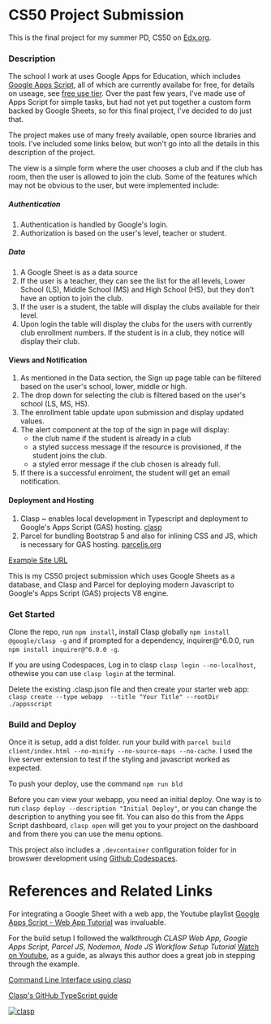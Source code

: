 # CS50 Project Submission

This is the final project for my summer PD, CS50 on [Edx.org](https://courses.edx.org/courses/course-v1:HarvardX+CS50+X/course/).  

### Description

The school I work at uses Google Apps for Education, which includes [Google Apps Script](https://developers.google.com/apps-script), all of which are currently availabe for free, for details on useage, see [free use tier](https://developers.google.com/apps-script/guides/services/quotas).  Over the past few years, I've made use of Apps Script for simple tasks, but had not yet put together a custom form backed by Google Sheets, so for this final project, I've decided to do just that.

The project makes use of many freely available, open source libraries and tools. I've included some links below, but won't go into all the details in this description of the project.

The view is a simple form where the user chooses a club and if the club has room, then the user is allowed to join the club.  Some of the features which may not be obvious to the user, but were implemented include:

##### Authentication

1. Authentication is handled by Google's login.
2. Authorization is based on the user's level, teacher or student. 

##### Data

1. A Google Sheet is as a data source
2. If the user is a teacher, they can see the list for the all levels, Lower School (LS), Middle School (MS) and High School (HS), but they don't have an option to join the club.
3. If the user is a student, the table will display the clubs available for their level.
4. Upon login the table will display the clubs for the users with currently club enrollment numbers. If the student is in a club, they notice will display their club.

#### Views and Notification

1. As mentioned in the Data section, the Sign up page table can be filtered based on the user's school, lower, middle or high.
2. The drop down for selecting the club is filtered based on the user's school (LS, MS, HS).
3. The enrollment table update upon submission and display updated values.
4. The alert component at the top of the sign in page will display:
    * the club name if the student is already in a club
    * a styled success message if the resource is provisioned, if the student joins the club.
    * a styled error message if the club chosen is already full.
5. If there is a successful enrolment, the student will get an email notification.

#### Deployment and Hosting
1. Clasp ~ enables local development in Typescript and deployment to  Google's Apps Script (GAS) hosting. [clasp](https://github.com/google/clasp)
2. Parcel for bundling Bootstrap 5 and also for inlining CSS and JS, which is necessary for GAS hosting. [parceljs.org](https://parceljs.org/)

[Example Site URL](https://script.google.com/a/macros/dishs.tp.edu.tw/s/AKfycbx26XCqju00NoeCmM4PgLhlsLd-Ft0J1Jy202AvESlQoU3ryPM/exec)

This is my CS50 project submission which uses Google Sheets as a database, and Clasp and Parcel for deploying modern Javascript to Google's Apps Script (GAS) projects V8 engine. 

### Get Started

Clone the repo, run `npm install`, install Clasp globally `npm install @google/clasp -g` and if prompted for a dependency, inquirer@^6.0.0,  run `npm install inquirer@^6.0.0 -g`. 

If you are using Codespaces, Log in to clasp `clasp login --no-localhost`, othewise you can use `clasp login` at the terminal.

Delete the existing .clasp.json file and then create your starter web app: `clasp create --type webapp  --title "Your Title" --rootDir ./appsscript`

### Build and Deploy

Once it is setup, add a dist folder. run your build with `parcel build client/index.html --no-minify --no-source-maps --no-cache`.  I used the live server extension to test if the styling and javascript worked as expected. 

To push your deploy, use the command `npm run bld`

Before you can view your webapp, you need an  initial deploy. One way is to run `clasp deploy --description "Initial Deploy"`, or you can change the description to anything you see fit.  You can also do this from the Apps Script dashboard, `clasp open` will get you to your project on the dashboard and from there you can use the menu options.

This project also includes a `.devcontainer` configuration folder for in browswer development using [Github Codespaces](https://docs.github.com/en/github/developing-online-with-codespaces).

# References and Related Links
For integrating a Google Sheet with a web app, the Youtube playlist [Google Apps Script - Web App Tutorial](https://www.youtube.com/watch?v=RRQvySxaCW0&list=PLv9Pf9aNgemt82hBENyneRyHnD-zORB3l) was invaluable.

For the build setup I followed the walkthrough *CLASP Web App, Google Apps Script, Parcel JS, Nodemon, Node JS Workflow Setup Tutorial* [Watch on Youtube](https://www.youtube.com/watch?v=Nf9ExEkySjo), as a guide, as always this author does a great job in stepping through the example.

[Command Line Interface using clasp](https://developers.google.com/apps-script/guides/clasp)

[Clasp's GitHub TypeScript guide](https://github.com/google/clasp/blob/master/docs/typescript.md)

[![clasp](https://img.shields.io/badge/built%20with-clasp-4285f4.svg)](https://github.com/google/clasp)

